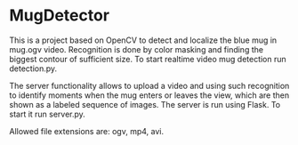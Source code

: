 # MugDetector
This is a project based on OpenCV to detect and localize the blue mug in mug.ogv video.
Recognition is done by color masking and finding the biggest contour of sufficient size.
To start realtime video mug detection run detection.py.

The server functionality allows to upload a video and using such recognition to identify moments when 
the mug enters or leaves the view, which are then shown as a labeled sequence of images. 
The server is run using Flask. To start it run server.py.

Allowed file extensions are: ogv, mp4, avi.
